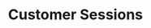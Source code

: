 ---
title: Customer Sessions
excerpt: ''
deprecated: false
hidden: false
metadata:
  title: ''
  description: ''
  robots: index
next:
  description: ''
---